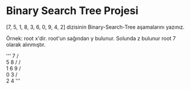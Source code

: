 # Binary Search Tree Projesi

[7, 5, 1, 8, 3, 6, 0, 9, 4, 2] dizisinin Binary-Search-Tree aşamalarını yazınız.

Örnek: root x'dir. root'un sağından y bulunur. Solunda z bulunur
root 7 olarak alınmıştır.

'''
         7
        / \
       5   8
      /   / \
     1   6   9
    / \
   0   3
      / \
     2   4
     '''

        
